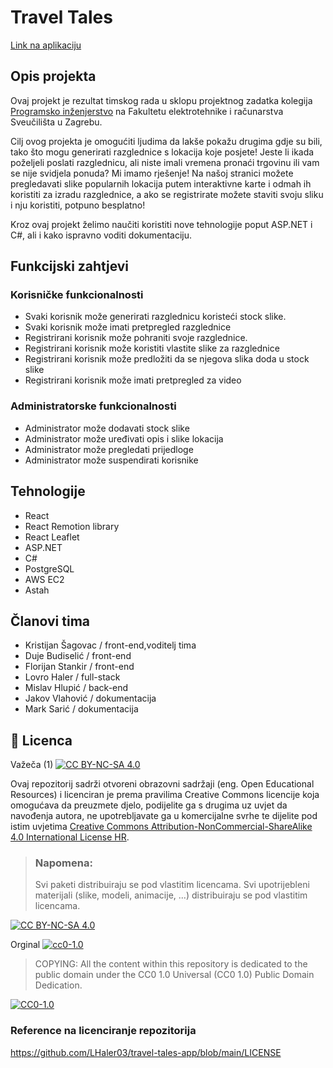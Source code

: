 # Travel Tales
[Link na aplikaciju](http://ec2-3-74-155-131.eu-central-1.compute.amazonaws.com/)
## Opis projekta
Ovaj projekt je rezultat timskog rada u sklopu projektnog zadatka kolegija [Programsko inženjerstvo](https://www.fer.unizg.hr/predmet/proinz) na Fakultetu elektrotehnike i računarstva Sveučilišta u Zagrebu. 

Cilj ovog projekta je omogućiti ljudima da lakše pokažu drugima gdje su bili, tako što mogu generirati razglednice s lokacija koje posjete! Jeste li ikada poželjeli poslati razglednicu, 
ali niste imali vremena pronaći trgovinu ili vam se nije svidjela ponuda? Mi imamo rješenje! Na našoj stranici možete pregledavati 
slike popularnih lokacija putem interaktivne karte i odmah ih koristiti za izradu razglednice, a ako se registrirate možete staviti svoju sliku i nju koristiti, potpuno besplatno!

Kroz ovaj projekt želimo naučiti koristiti nove tehnologije poput ASP.NET i C#, ali i kako ispravno voditi dokumentaciju.

## Funkcijski zahtjevi

### Korisničke funkcionalnosti
- Svaki korisnik može generirati razglednicu koristeći stock slike.
- Svaki korisnik može imati pretpregled razglednice
- Registrirani korisnik može pohraniti svoje razglednice.
- Registrirani korisnik može koristiti vlastite slike za razglednice
- Registrirani korisnik može predložiti da se njegova slika doda u stock slike
- Registrirani korisnik može imati pretpregled za video

### Administratorske funkcionalnosti
- Administrator može dodavati stock slike
- Administrator može uređivati opis i slike lokacija
- Administrator može pregledati prijedloge
- Administrator može suspendirati korisnike

## Tehnologije

- React
- React Remotion library
- React Leaflet
- ASP.NET
- C#
- PostgreSQL
- AWS EC2
- Astah

## Članovi tima 

- Kristijan Šagovac / front-end,voditelj tima
- Duje Budiselić / front-end
- Florijan Stankir / front-end
- Lovro Haler / full-stack
- Mislav Hlupić / back-end
- Jakov Vlahović / dokumentacija
- Mark Sarić / dokumentacija

## 📝 Licenca
Važeča (1)
[![CC BY-NC-SA 4.0][cc-by-nc-sa-shield]][cc-by-nc-sa]

Ovaj repozitorij sadrži otvoreni obrazovni sadržaji (eng. Open Educational Resources)  i licenciran je prema pravilima Creative Commons licencije koja omogućava da preuzmete djelo, podijelite ga s drugima uz 
uvjet da navođenja autora, ne upotrebljavate ga u komercijalne svrhe te dijelite pod istim uvjetima [Creative Commons Attribution-NonCommercial-ShareAlike 4.0 International License HR][cc-by-nc-sa].
>
> ### Napomena:
>
> Svi paketi distribuiraju se pod vlastitim licencama.
> Svi upotrijebleni materijali  (slike, modeli, animacije, ...) distribuiraju se pod vlastitim licencama.

[![CC BY-NC-SA 4.0][cc-by-nc-sa-image]][cc-by-nc-sa]

[cc-by-nc-sa]: https://creativecommons.org/licenses/by-nc/4.0/deed.hr 
[cc-by-nc-sa-image]: https://licensebuttons.net/l/by-nc-sa/4.0/88x31.png
[cc-by-nc-sa-shield]: https://img.shields.io/badge/License-CC%20BY--NC--SA%204.0-lightgrey.svg

Orginal [![cc0-1.0][cc0-1.0-shield]][cc0-1.0]
>
>COPYING: All the content within this repository is dedicated to the public domain under the CC0 1.0 Universal (CC0 1.0) Public Domain Dedication.
>
[![CC0-1.0][cc0-1.0-image]][cc0-1.0]

[cc0-1.0]: https://creativecommons.org/licenses/by/1.0/deed.en
[cc0-1.0-image]: https://licensebuttons.net/l/by/1.0/88x31.png
[cc0-1.0-shield]: https://img.shields.io/badge/License-CC0--1.0-lightgrey.svg

### Reference na licenciranje repozitorija

https://github.com/LHaler03/travel-tales-app/blob/main/LICENSE
